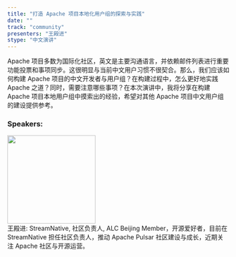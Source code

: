 ```yaml
---
title: "打造 Apache 项目本地化用户组的探索与实践"
date: "" 
track: "community"
presenters: "王殿进"
stype: "中文演讲"
---
```

Apache 项目多数为国际化社区，英文是主要沟通语言，并依赖邮件列表进行重要功能投票和事项同步。这很明显与当前中文用户习惯不很契合。那么，我们应该如何构建 Apache 项目的中文开发者与用户组？在构建过程中，怎么更好地实践 Apache 之道？同时，需要注意哪些事项？在本次演讲中，我将分享在构建 Apache 项目本地用户组中摸索出的经验，希望对其他 Apache 项目中文用户组的建设提供参考。
 ### Speakers: 
 <img src="images/speaker/1113.png" width="200" /><br>王殿进: StreamNative, 社区负责人, ALC Beijing Member，开源爱好者，目前在 StreamNative 担任社区负责人，推动 Apache Pulsar 社区建设与成长，近期关注 Apache 社区与开源运营。
 